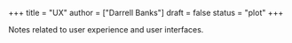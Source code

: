 +++
title = "UX"
author = ["Darrell Banks"]
draft = false
status = "plot"
+++

Notes related to user experience and user interfaces.
